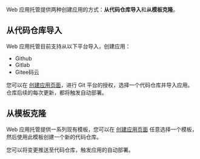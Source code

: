 Web 应用托管提供两种创建应用的方式：**从代码仓库导入**和**从模板克隆**。

## 从代码仓库导入

Web 应用托管目前支持从以下平台导入，创建应用：

- Github
- Gitlab
- Gitee码云

您可以在 [创建应用页面](https://console.cloud.tencent.com/tcbh/new)，进行 Git 平台的授权，选择一个代码仓库并导入应用。仓库后续的每次更新，都将触发自动部署。

## 从模板克隆

Web 应用托管提供一系列现有模板，您可以在 [创建应用页面](https://console.cloud.tencent.com/tcbh/new) 任意选择一个模板，然后使用此模板创建一个新的代码仓库。

您可以将变更推送至代码仓库，触发应用的自动部署。
